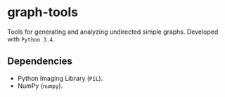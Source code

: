 graph-tools
===========

Tools for generating and analyzing undirected simple graphs.
Developed with `Python 3.4`.

Dependencies
------------
- Python Imaging Library (`PIL`).
- NumPy (`numpy`).
